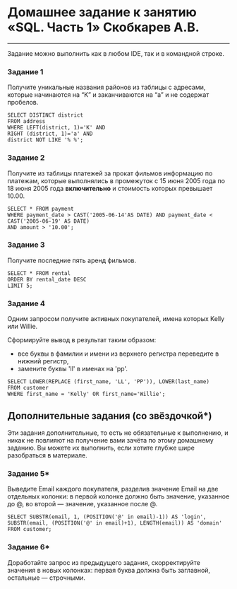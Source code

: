 # Домашнее задание к занятию «SQL. Часть 1» Скобкарев А.В.


---

Задание можно выполнить как в любом IDE, так и в командной строке.

### Задание 1

Получите уникальные названия районов из таблицы с адресами, которые начинаются на “K” и заканчиваются на “a” и не содержат пробелов.
```
SELECT DISTINCT district
FROM address
WHERE LEFT(district, 1)='K' AND 
RIGHT (district, 1)='a' AND 
district NOT LIKE '% %';
```

### Задание 2

Получите из таблицы платежей за прокат фильмов информацию по платежам, которые выполнялись в промежуток с 15 июня 2005 года по 18 июня 2005 года **включительно** и стоимость которых превышает 10.00.
```
SELECT * FROM payment
WHERE payment_date > CAST('2005-06-14'AS DATE) AND payment_date < CAST('2005-06-19' AS DATE) 
AND amount > '10.00';
```
### Задание 3

Получите последние пять аренд фильмов.
```
SELECT * FROM rental
ORDER BY rental_date DESC
LIMIT 5;
```
### Задание 4

Одним запросом получите активных покупателей, имена которых Kelly или Willie. 

Сформируйте вывод в результат таким образом:
- все буквы в фамилии и имени из верхнего регистра переведите в нижний регистр,
- замените буквы 'll' в именах на 'pp'.
```
SELECT LOWER(REPLACE (first_name, 'LL', 'PP')), LOWER(last_name)
FROM customer
WHERE first_name = 'Kelly' OR first_name='Willie';
```
## Дополнительные задания (со звёздочкой*)
Эти задания дополнительные, то есть не обязательные к выполнению, и никак не повлияют на получение вами зачёта по этому домашнему заданию. Вы можете их выполнить, если хотите глубже шире разобраться в материале.

### Задание 5*

Выведите Email каждого покупателя, разделив значение Email на две отдельных колонки: в первой колонке должно быть значение, указанное до @, во второй — значение, указанное после @.
```
SELECT SUBSTR(email, 1, (POSITION('@' in email)-1)) AS 'login', 
SUBSTR(email, (POSITION('@' in email)+1), LENGTH(email)) AS 'domain' 
FROM customer;
```
### Задание 6*

Доработайте запрос из предыдущего задания, скорректируйте значения в новых колонках: первая буква должна быть заглавной, остальные — строчными.
